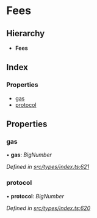 # Fees

## Hierarchy

* **Fees**

## Index

### Properties

* [gas](fees.md#gas)
* [protocol](fees.md#protocol)

## Properties

### gas

• **gas**: _BigNumber_

_Defined in_ [_src/types/index.ts:621_](https://github.com/PolymathNetwork/polymesh-sdk/blob/23062de4/src/types/index.ts#L621)

### protocol

• **protocol**: _BigNumber_

_Defined in_ [_src/types/index.ts:620_](https://github.com/PolymathNetwork/polymesh-sdk/blob/23062de4/src/types/index.ts#L620)

